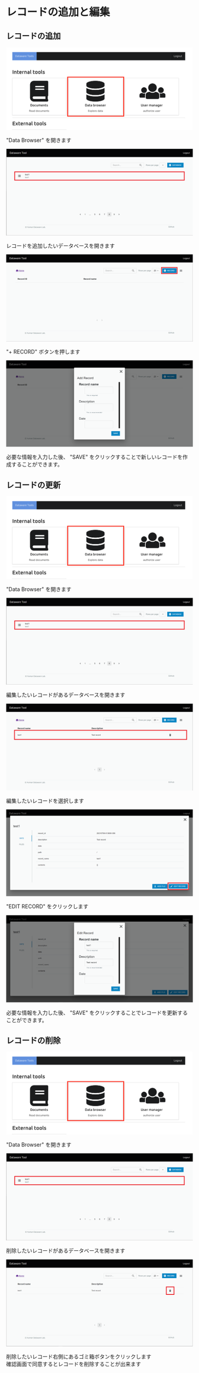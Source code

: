 # レコードの追加と編集

## レコードの追加

![](<../.gitbook/assets/スクリーンショット 2021-07-01 19.19.54.png>)

"Data Browser" を開きます

![](../.gitbook/assets/Add-record-click-database.png)

レコードを追加したいデータベースを開きます

![](../.gitbook/assets/Add-record-click-add-button.png)

"+ RECORD" ボタンを押します

![](../.gitbook/assets/Add-record-input-required-fields.png)

必要な情報を入力した後、 "SAVE" をクリックすることで新しいレコードを作成することができます。

## レコードの更新

![](<../.gitbook/assets/スクリーンショット 2021-07-01 19.19.54.png>)

"Data Browser" を開きます

![](../.gitbook/assets/Add-record-click-database.png)

編集したいレコードがあるデータベースを開きます

![](<../.gitbook/assets/Edit-record-click-record (1).png>)

編集したいレコードを選択します

![](../.gitbook/assets/Edit-record-start-editing.png)

"EDIT RECORD" をクリックします

![](../.gitbook/assets/Edit-record-edit-record.png)

必要な情報を入力した後、 "SAVE" をクリックすることでレコードを更新することができます。

## レコードの削除

![](<../.gitbook/assets/スクリーンショット 2021-07-01 19.19.54.png>)

"Data Browser" を開きます

![](../.gitbook/assets/Add-record-click-database.png)

削除したいレコードがあるデータベースを開きます

![](../.gitbook/assets/Delete-record-delete-record.png)

削除したいレコード右側にあるゴミ箱ボタンをクリックします\
確認画面で同意するとレコードを削除することが出来ます
